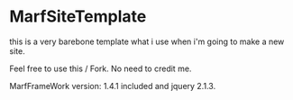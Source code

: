 # MarfSiteTemplate
this is a very barebone template what i use when i'm going to make a new site.

Feel free to use this / Fork. No need to credit me.

MarfFrameWork version: 1.4.1 included and jquery 2.1.3.
